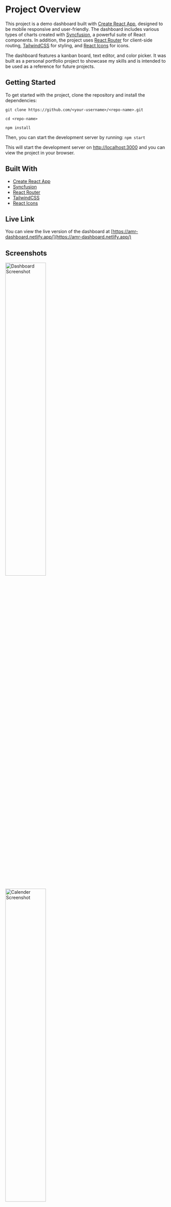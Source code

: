 # Project Overview
This project is a demo dashboard built with [Create React App](https://create-react-app.dev/), designed to be mobile responsive and user-friendly. The dashboard includes various types of charts created with [Syncfusion](https://www.syncfusion.com/), a powerful suite of React components. In addition, the project uses [React Router](https://reactrouter.com/) for client-side routing, [TailwindCSS](https://tailwindcss.com/) for styling, and [React Icons](https://react-icons.github.io/) for icons.

The dashboard features a kanban board, text editor, and color picker. It was built as a personal portfolio project to showcase my skills and is intended to be used as a reference for future projects.

## Getting Started

To get started with the project, clone the repository and install the dependencies:

`git clone https://github.com/<your-username>/<repo-name>.git`

`cd <repo-name>`

`npm install`

Then, you can start the development server by running:
`npm start`

This will start the development server on [http://localhost:3000](http://localhost:3000) and you can view the project in your browser.

## Built With
- [Create React App](https://create-react-app.dev/)
- [Syncfusion](https://www.syncfusion.com/)
- [React Router](https://reactrouter.com/)
- [TailwindCSS](https://tailwindcss.com/)
- [React Icons](https://react-icons.github.io/)

## Live Link

You can view the live version of the dashboard at [https://amr-dashboard.netlify.app/](https://amr-dashboard.netlify.app/)


## Screenshots


<img src="https://user-images.githubusercontent.com/34787413/213035880-b8bb8cbf-61d6-4906-918c-554f2388b4ec.png" alt="Dashboard Screenshot" style="width: 50%;">
<img src="https://user-images.githubusercontent.com/34787413/213036659-949cad5f-42aa-4e4f-8a46-48a20f3383f6.png" alt="Calender Screenshot" style="width: 50%;">
<img src="https://user-images.githubusercontent.com/34787413/213037080-156a70aa-7259-4331-8764-e9423cbd0762.png" alt="Kanban Board  Screensho" style="width: 50%;">


## Note

This is a demo project, it is not intended to be used in production.


